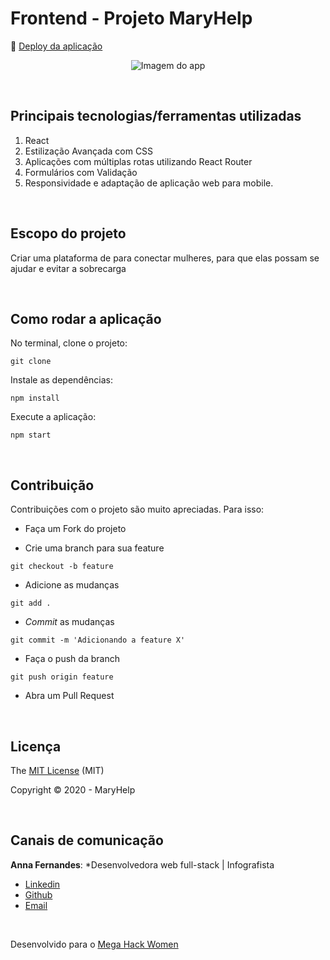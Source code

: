 # Frontend - Projeto MaryHelp

:dash: [Deploy da aplicação](http://mary-help.surge.sh/)

<p align="center">
  <img height:400 src="" alt="Imagem do app" />
</p>

<br>

## Principais tecnologias/ferramentas utilizadas

1. React
3. Estilização Avançada com CSS
4. Aplicações com múltiplas rotas utilizando React Router
5. Formulários com Validação
7. Responsividade e adaptação de aplicação web para mobile.

<br>

## Escopo do projeto

Criar uma plataforma de para conectar mulheres, para que elas possam se ajudar e evitar a sobrecarga

<br>

## Como rodar a aplicação

No terminal, clone o projeto:
```
git clone 
```

Instale as dependências:
```
npm install
```

Execute a aplicação:
```
npm start 
```

<br>

## Contribuição

Contribuições com o projeto são muito apreciadas. Para isso:

- Faça um Fork do projeto

- Crie uma branch para sua feature
```
git checkout -b feature
```

- Adicione as mudanças
```
git add . 
```

- _Commit_ as mudanças 
```
git commit -m 'Adicionando a feature X'
```

- Faça o push da branch 
```
git push origin feature
```

- Abra um Pull Request

<br>

## Licença

The [MIT License]() (MIT)

Copyright :copyright: 2020 - MaryHelp

<br>

## Canais de comunicação

**Anna Fernandes**: *Desenvolvedora web full-stack | Infografista
- [Linkedin](https://www.linkedin.com/in/annacbfernandes/)
- [Github](https://github.com/acretelli)
- [Email](anna.cbf@hotmail.com)

<br>

Desenvolvido para o [Mega Hack Women](https://www.megahackwomen.com.br/)
